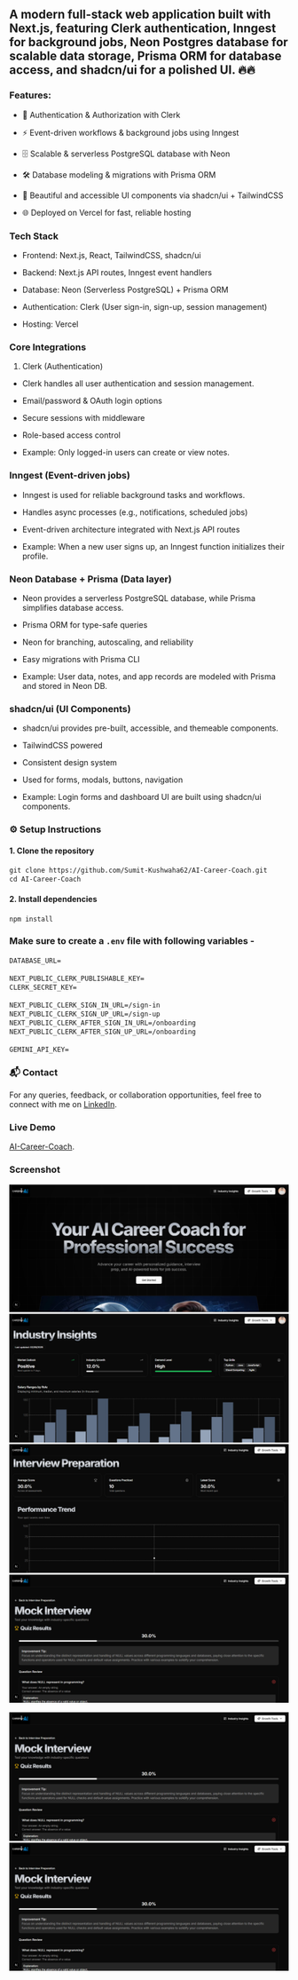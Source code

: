 ## A modern full-stack web application built with Next.js, featuring Clerk authentication, Inngest for background jobs, Neon Postgres database for scalable data storage, Prisma ORM for database access, and shadcn/ui for a polished UI. 🔥🔥


### Features:

- 🔐 Authentication & Authorization with Clerk

- ⚡ Event-driven workflows & background jobs using Inngest

- 🗄️ Scalable & serverless PostgreSQL database with Neon

- 🛠️ Database modeling & migrations with Prisma ORM

- 🎨 Beautiful and accessible UI components via shadcn/ui + TailwindCSS

- 🌐 Deployed on Vercel for fast, reliable hosting



### Tech Stack


- Frontend: Next.js, React, TailwindCSS, shadcn/ui

- Backend: Next.js API routes, Inngest event handlers

- Database: Neon (Serverless PostgreSQL) + Prisma ORM

- Authentication: Clerk (User sign-in, sign-up, session management)

- Hosting: Vercel



### Core Integrations

1. Clerk (Authentication)

- Clerk handles all user authentication and session management.

- Email/password & OAuth login options

- Secure sessions with middleware

- Role-based access control

- Example: Only logged-in users can create or view notes.


### Inngest (Event-driven jobs)


- Inngest is used for reliable background tasks and workflows.

- Handles async processes (e.g., notifications, scheduled jobs)

- Event-driven architecture integrated with Next.js API routes

- Example: When a new user signs up, an Inngest function initializes their profile.


### Neon Database + Prisma (Data layer)



- Neon provides a serverless PostgreSQL database, while Prisma simplifies database access.

- Prisma ORM for type-safe queries

- Neon for branching, autoscaling, and reliability

- Easy migrations with Prisma CLI

- Example: User data, notes, and app records are modeled with Prisma and stored in Neon DB.


### shadcn/ui (UI Components)


- shadcn/ui
 provides pre-built, accessible, and themeable components.

- TailwindCSS powered

- Consistent design system

- Used for forms, modals, buttons, navigation

- Example: Login forms and dashboard UI are built using shadcn/ui components.


### ⚙️ Setup Instructions

#### 1. Clone the repository
```
git clone https://github.com/Sumit-Kushwaha62/AI-Career-Coach.git
cd AI-Career-Coach

```
#### 2. Install dependencies

```
npm install
```


### Make sure to create a `.env` file with following variables -

```
DATABASE_URL=

NEXT_PUBLIC_CLERK_PUBLISHABLE_KEY=
CLERK_SECRET_KEY=

NEXT_PUBLIC_CLERK_SIGN_IN_URL=/sign-in
NEXT_PUBLIC_CLERK_SIGN_UP_URL=/sign-up
NEXT_PUBLIC_CLERK_AFTER_SIGN_IN_URL=/onboarding
NEXT_PUBLIC_CLERK_AFTER_SIGN_UP_URL=/onboarding

GEMINI_API_KEY=
```
### 📬 Contact
For any queries, feedback, or collaboration opportunities, feel free to connect with me on [LinkedIn](https://www.linkedin.com/in/sumit-kushwaha-83b608357/).

### Live Demo
[AI-Career-Coach](https://ai-career-coach-eta-sable.vercel.app/).

### Screenshot

![App Screenshot](https://github.com/Sumit-Kushwaha62/AI-Career-Coach/blob/main/assets/Screenshot001.png?raw=true)<br>
![App Screenshot](https://github.com/Sumit-Kushwaha62/AI-Career-Coach/blob/main/assets/Screenshot02.png?raw=true)<br>
![App Screenshot](https://github.com/Sumit-Kushwaha62/AI-Career-Coach/blob/main/assets/Screenshot03.png?raw=true)<br>
![App Screenshot](https://github.com/Sumit-Kushwaha62/AI-Career-Coach/blob/main/assets/Screenshot04.png?raw=true)

![App Screenshot](https://github.com/Sumit-Kushwaha62/AI-Career-Coach/blob/main/assets/Screenshot04.png?raw=true)
![App Screenshot](https://github.com/Sumit-Kushwaha62/AI-Career-Coach/blob/main/assets/Screenshot04.png?raw=true)
